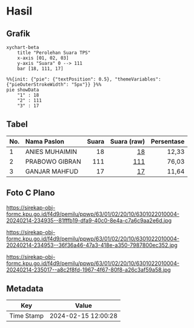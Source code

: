# Hasil

## Grafik

```mermaid
xychart-beta
    title "Perolehan Suara TPS"
    x-axis [01, 02, 03]
    y-axis "Suara" 0 --> 111
    bar [18, 111, 17]
```

```mermaid
%%{init: {"pie": {"textPosition": 0.5}, "themeVariables": {"pieOuterStrokeWidth": "5px"}} }%%
pie showData
    "1" : 18
    "2" : 111
    "3" : 17
```

## Tabel

| No. | Nama Paslon    | Suara | Suara (raw) | Persentase |
|:--- |:-------------- | -----:| -----------:| ----------:|
| 1   | ANIES MUHAIMIN | 18    | [18][p-1]   | 12,33      |
| 2   | PRABOWO GIBRAN | 111   | [111][p-2]  | 76,03      |
| 3   | GANJAR MAHFUD  | 17    | [17][p-3]   | 11,64      |


[p-1]: https://github.com/gigit-pemilu/pemilu-2024-63-kalimantan-selatan/blob/main/pilpres/hitung-suara/sub/63-kalimantan-selatan/sub/01-tanah-laut/sub/02-jorong/sub/2010-asam-jaya/sub/004-tps/sub/paslon-1.txt
[p-2]: https://github.com/gigit-pemilu/pemilu-2024-63-kalimantan-selatan/blob/main/pilpres/hitung-suara/sub/63-kalimantan-selatan/sub/01-tanah-laut/sub/02-jorong/sub/2010-asam-jaya/sub/004-tps/sub/paslon-2.txt
[p-3]: https://github.com/gigit-pemilu/pemilu-2024-63-kalimantan-selatan/blob/main/pilpres/hitung-suara/sub/63-kalimantan-selatan/sub/01-tanah-laut/sub/02-jorong/sub/2010-asam-jaya/sub/004-tps/sub/paslon-3.txt

## Foto C Plano

https://sirekap-obj-formc.kpu.go.id/f4d9/pemilu/ppwp/63/01/02/20/10/6301022010004-20240214-234935--81fffb19-dfa9-40c0-8e4a-c7a6c9aa2e6d.jpg

https://sirekap-obj-formc.kpu.go.id/f4d9/pemilu/ppwp/63/01/02/20/10/6301022010004-20240214-234953--36f36a46-47a3-418e-a350-7987800ec352.jpg

https://sirekap-obj-formc.kpu.go.id/f4d9/pemilu/ppwp/63/01/02/20/10/6301022010004-20240214-235017--a8c2f8fd-1967-4f67-80f8-a26c3af59a58.jpg


## Metadata

| Key        | Value               |
| ---------- | ------------------- |
| Time Stamp | 2024-02-15 12:00:28 |




